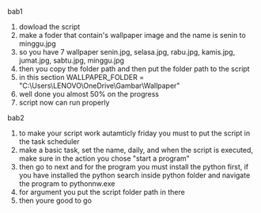 bab1
1. dowload the script
2. make a foder that contain's wallpaper image and the name is senin to minggu.jpg
3. so you have 7 wallpaper senin.jpg, selasa.jpg, rabu.jpg, kamis.jpg, jumat.jpg, sabtu.jpg, minggu.jpg
4. then you copy the folder path and then put the folder path to the script
5. in this section WALLPAPER_FOLDER = "C:\\Users\\LENOVO\\OneDrive\\Gambar\\Wallpaper"
6. well done you almost 50% on the progress
7. script now can run properly

bab2
1. to make your script work autamticly friday you must to put the script in the task scheduler
2. make a basic task, set the name, daily, and when the script is executed, make sure in the action you chose "start a program"
3. then go to next and for the program you must install the python first, if you have installed the python search inside python folder and navigate the program to pythonnw.exe
4. for argument you put the script folder path in there
5. then youre good to go
